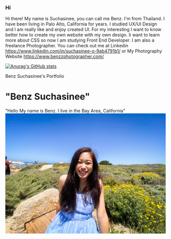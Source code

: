 ### Hi 

Hi there! My name is Suchasinee, you can call me Benz. I'm from Thailand. I have been living in Palo Alto, California for years. I studied UX/UI Design and I am really like and enjoy created UI. For my interesting I want to know better how to create my own website with my own design. Ii want to learn more about CSS so now I am studying Front End Developer. I am also a freelance Photographer. You can check out me at Linkedin https://www.linkedin.com/in/suchasinee-o-9ab4791b1/ or My Photography Website https://www.benzzphotographer.com/

[![Anurag's GitHub stats](https://github-readme-stats.vercel.app/api?username=BenzzSucha)](https://github.com/anuraghazra/github-readme-stats)


<html>
    <head>
        Benz Suchasinee's Portfolio
    </head>
    <body>
        <h1> 
            "Benz Suchasinee"
        </h1>
        <p>
            "Hello My name is Benz.
            I live in the Bay Area, California"
            <img src="Benz proflie.JPG"/>
        </p>
    </body>
</html>

